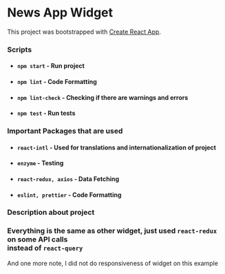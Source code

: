 # News App Widget

This project was bootstrapped with [Create React App](https://github.com/facebook/create-react-app).

### Scripts

- #### `npm start` - Run project
- #### `npm lint` - Code Formatting
- #### `npm lint-check` - Checking if there are warnings and errors
- #### `npm test` - Run tests

### Important Packages that are used

- #### `react-intl` - Used for translations and internationalization of project
- #### `enzyme` - Testing
- #### `react-redux, axios` - Data Fetching
- #### `eslint, prettier` - Code Formatting

### Description about project
### Everything is the same as other widget, just used `react-redux` on some API calls<br/> instead of `react-query`

And one more note, I did not do responsiveness of widget on this example